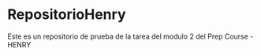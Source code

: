 # RepositorioHenry
Este es un repositorio de prueba de la tarea del modulo 2 del Prep Course - HENRY
